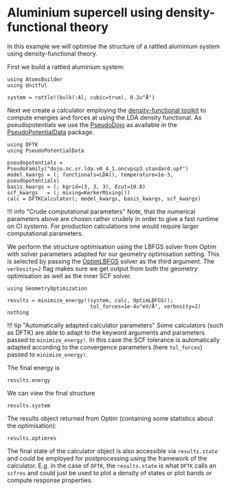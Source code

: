 # Aluminium supercell using density-functional theory

In this example we will optimise the structure of a rattled
aluminium system using density-functional theory.

First we build a rattled aluminium system:

```@example dftk-aluminium
using AtomsBuilder
using Unitful

system = rattle!(bulk(:Al; cubic=true), 0.2u"Å")
```

Next we create a calculator employing the
[density-functional toolkit](https://dftk.org/)
to compute energies and forces at using the LDA density functional.
As pseudopotentials we use the [PseudoDojo](http://pseudo-dojo.org) as available
in the [PseudoPotentialData](https://github.com/JuliaMolSim/PseudoPotentialData.jl/)
package.
```@example dftk-aluminium
using DFTK
using PseudoPotentialData

pseudopotentials = PseudoFamily("dojo.nc.sr.lda.v0_4_1.oncvpsp3.standard.upf")
model_kwargs = (; functionals=LDA(), temperature=1e-3, pseudopotentials)
basis_kwargs = (; kgrid=(3, 3, 3), Ecut=10.0)
scf_kwargs   = (; mixing=KerkerMixing())
calc = DFTKCalculator(; model_kwargs, basis_kwargs, scf_kwargs)
```

!!! info "Crude computational parameters"
    Note, that the numerical parameters above are chosen rather crudely in order
    to give a fast runtime on CI systems. For production calculations one would
    require larger computational parameters.

We perform the structure optimisation using the LBFGS solver
from Optim with solver parameters adapted for our geometry optimisation setting.
This is selected by passing the [OptimLBFGS](@ref)
solver as the third argument. The `verbosity=2` flag makes sure we get
output from both the geometry optimisation as well as the inner SCF solver.

```@example dftk-aluminium
using GeometryOptimization

results = minimize_energy!(system, calc, OptimLBFGS();
                           tol_forces=1e-4u"eV/Å", verbosity=2)
nothing
```

!!! tip "Automatically adapted calculator parameters"
    Some calculators (such as DFTK) are able to adapt to the keyword arguments
    and parameters passed to `minimize_energy!`. In this case the SCF tolerance
    is automatically adapted according to the convergence parameters
    (here `tol_forces`) passed to `minimize_energy!`.

The final energy is
```@example dftk-aluminium
results.energy
```

We can view the final structure
```@example dftk-aluminium
results.system
```

The results object returned from Optim (containing some statistics
about the optimisation):
```@example dftk-aluminium
results.optimres
```

The final state of the calculator object is also accessible
via `results.state` and could be employed for postprocessing
using the framework of the calculator. E.g. in the case
of `DFTK`, the `results.state` is what `DFTK` calls an `scfres`
and could just be used to plot a density of states or plot
bands or compute response properties.
